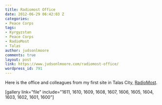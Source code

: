 ```yaml
---
title: Radiomost Office
date: 2012-06-29 06:42:03 Z
categories:
- Peace Corps
tags:
- Kyrgyzstan
- Peace Corps
- RadioMost
- Talas
author: judsonlmoore
comments: true
layout: post
link: https://www.judsonlmoore.com/radiomost-office/
wordpress_id: 791
---
```


Here is the office and colleagues from my first site in Talas City, [RadioMost](https://www.judsonlmoore.com/radiomost-office/).

[gallery link="file" include="1611, 1610, 1609, 1608, 1607, 1606, 1605, 1604, 1603, 1602, 1601, 1600"]
